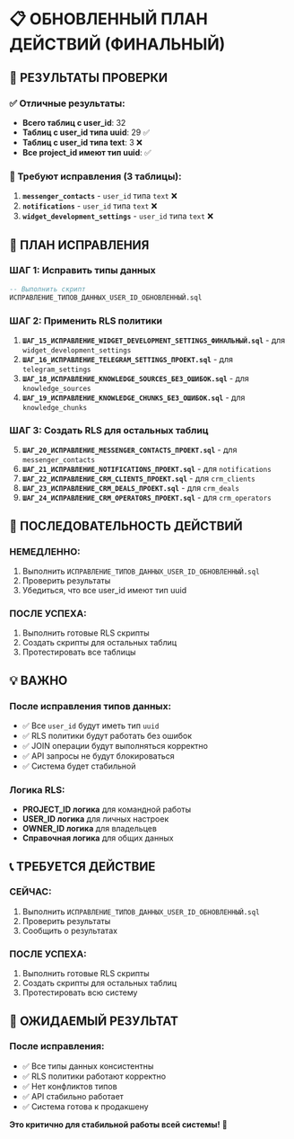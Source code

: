 # 📋 ОБНОВЛЕННЫЙ ПЛАН ДЕЙСТВИЙ (ФИНАЛЬНЫЙ)

## 🎯 РЕЗУЛЬТАТЫ ПРОВЕРКИ

### ✅ Отличные результаты:
- **Всего таблиц с user_id**: 32
- **Таблиц с user_id типа uuid**: 29 ✅
- **Таблиц с user_id типа text**: 3 ❌
- **Все project_id имеют тип uuid**: ✅

### 🚨 Требуют исправления (3 таблицы):
1. **`messenger_contacts`** - `user_id` типа `text` ❌
2. **`notifications`** - `user_id` типа `text` ❌  
3. **`widget_development_settings`** - `user_id` типа `text` ❌

## 🔧 ПЛАН ИСПРАВЛЕНИЯ

### ШАГ 1: Исправить типы данных
```sql
-- Выполнить скрипт
ИСПРАВЛЕНИЕ_ТИПОВ_ДАННЫХ_USER_ID_ОБНОВЛЕННЫЙ.sql
```

### ШАГ 2: Применить RLS политики
1. **`ШАГ_15_ИСПРАВЛЕНИЕ_WIDGET_DEVELOPMENT_SETTINGS_ФИНАЛЬНЫЙ.sql`** - для `widget_development_settings`
2. **`ШАГ_16_ИСПРАВЛЕНИЕ_TELEGRAM_SETTINGS_ПРОЕКТ.sql`** - для `telegram_settings`
3. **`ШАГ_18_ИСПРАВЛЕНИЕ_KNOWLEDGE_SOURCES_БЕЗ_ОШИБОК.sql`** - для `knowledge_sources`
4. **`ШАГ_19_ИСПРАВЛЕНИЕ_KNOWLEDGE_CHUNKS_БЕЗ_ОШИБОК.sql`** - для `knowledge_chunks`

### ШАГ 3: Создать RLS для остальных таблиц
5. **`ШАГ_20_ИСПРАВЛЕНИЕ_MESSENGER_CONTACTS_ПРОЕКТ.sql`** - для `messenger_contacts`
6. **`ШАГ_21_ИСПРАВЛЕНИЕ_NOTIFICATIONS_ПРОЕКТ.sql`** - для `notifications`
7. **`ШАГ_22_ИСПРАВЛЕНИЕ_CRM_CLIENTS_ПРОЕКТ.sql`** - для `crm_clients`
8. **`ШАГ_23_ИСПРАВЛЕНИЕ_CRM_DEALS_ПРОЕКТ.sql`** - для `crm_deals`
9. **`ШАГ_24_ИСПРАВЛЕНИЕ_CRM_OPERATORS_ПРОЕКТ.sql`** - для `crm_operators`

## 🚀 ПОСЛЕДОВАТЕЛЬНОСТЬ ДЕЙСТВИЙ

### НЕМЕДЛЕННО:
1. Выполнить `ИСПРАВЛЕНИЕ_ТИПОВ_ДАННЫХ_USER_ID_ОБНОВЛЕННЫЙ.sql`
2. Проверить результаты
3. Убедиться, что все user_id имеют тип uuid

### ПОСЛЕ УСПЕХА:
1. Выполнить готовые RLS скрипты
2. Создать скрипты для остальных таблиц
3. Протестировать все таблицы

## 💡 ВАЖНО

### **После исправления типов данных:**
- ✅ Все `user_id` будут иметь тип `uuid`
- ✅ RLS политики будут работать без ошибок
- ✅ JOIN операции будут выполняться корректно
- ✅ API запросы не будут блокироваться
- ✅ Система будет стабильной

### **Логика RLS:**
- **PROJECT_ID логика** для командной работы
- **USER_ID логика** для личных настроек
- **OWNER_ID логика** для владельцев
- **Справочная логика** для общих данных

## 📞 ТРЕБУЕТСЯ ДЕЙСТВИЕ

### **СЕЙЧАС:**
1. Выполнить `ИСПРАВЛЕНИЕ_ТИПОВ_ДАННЫХ_USER_ID_ОБНОВЛЕННЫЙ.sql`
2. Проверить результаты
3. Сообщить о результатах

### **ПОСЛЕ УСПЕХА:**
1. Выполнить готовые RLS скрипты
2. Создать скрипты для остальных таблиц
3. Протестировать всю систему

## 🎯 ОЖИДАЕМЫЙ РЕЗУЛЬТАТ

### **После исправления:**
- ✅ Все типы данных консистентны
- ✅ RLS политики работают корректно
- ✅ Нет конфликтов типов
- ✅ API стабильно работает
- ✅ Система готова к продакшену

**Это критично для стабильной работы всей системы!** 🚨
